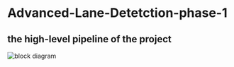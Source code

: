 # Advanced-Lane-Detetction-phase-1

## the high-level pipeline of the project
![block diagram](blob:https://engasuedu-my.sharepoint.com/dde65661-90c9-445e-88c8-05066d9b190c)
